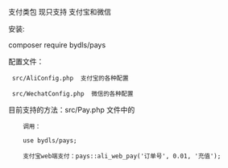 支付类包 现只支持 支付宝和微信

安装:

composer require bydls/pays

配置文件：

     src/AliConfig.php  支付宝的各种配置
     
     src/WechatConfig.php  微信的各种配置


目前支持的方法：src/Pay.php 文件中的 

        调用：
        
        use bydls/pays;
        
        支付宝web端支付：pays::ali_web_pay('订单号', 0.01, '充值');
             
